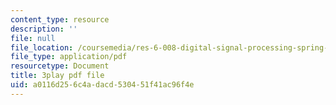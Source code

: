 ```yaml
---
content_type: resource
description: ''
file: null
file_location: /coursemedia/res-6-008-digital-signal-processing-spring-2011/a0116d256c4adacd530451f41ac96f4e_xRLaQ4My3ms.pdf
file_type: application/pdf
resourcetype: Document
title: 3play pdf file
uid: a0116d25-6c4a-dacd-5304-51f41ac96f4e
---
```

